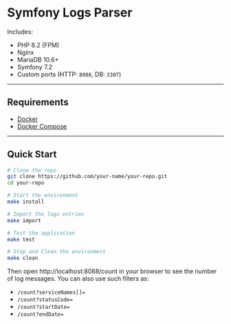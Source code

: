# Symfony Logs Parser

Includes:

- PHP 8.2 (FPM)
- Nginx
- MariaDB 10.6+
- Symfony 7.2
- Custom ports (HTTP: `8088`, DB: `3307`)

---

## Requirements

- [Docker](https://www.docker.com/)
- [Docker Compose](https://docs.docker.com/compose/)

---

## Quick Start

```bash
# Clone the repo
git clone https://github.com/your-name/your-repo.git
cd your-repo

# Start the environment
make install

# Import the logs entries
make import

# Test the application
make test

# Stop and Clean the environment
make clean
```

Then open http://localhost:8088/count in your browser to see the number of log messages.
You can also use such filters as:
- `/count?serviceNames[]=`
- `/count?statusCode=`
- `/count?startDate=`
- `/count?endDate=`